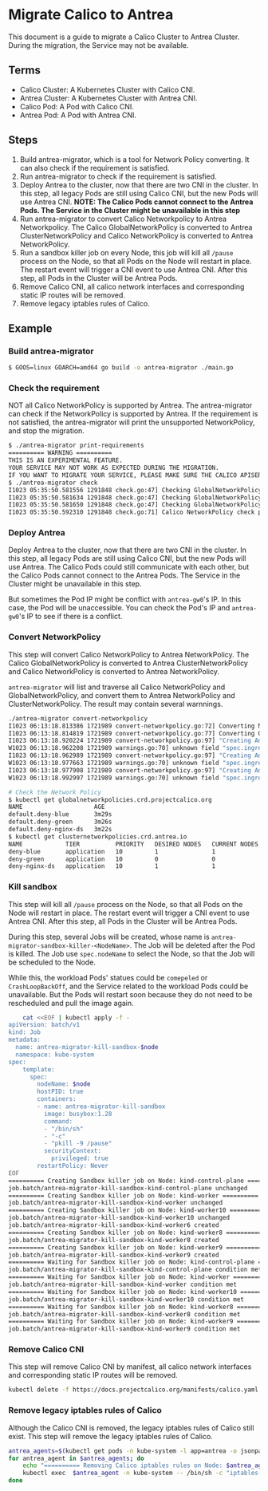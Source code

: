 # Migrate Calico to Antrea

This document is a guide to migrate a Calico Cluster to Antrea Cluster. During the migration, the Service may not be available.

## Terms

+ Calico Cluster: A Kubernetes Cluster with Calico CNI.
+ Antrea Cluster: A Kubernetes Cluster with Antrea CNI.
+ Calico Pod: A Pod with Calico CNI.
+ Antrea Pod: A Pod with Antrea CNI.

## Steps

1. Build antrea-migrator, which is a tool for Network Policy converting. It can also check if the requirement is satisfied.
2. Run antrea-migrator to check if the requirement is satisfied.
3. Deploy Antrea to the cluster, now that there are two CNI in the cluster. In this step, all legacy Pods are still using Calico CNI, but the new Pods will use Antrea 
   CNI. **NOTE: The Calico Pods cannot connect to the Antrea Pods. The Service in the Cluster might be unavailable in this step**
4. Run antrea-migrator to convert Calico Networkpolicy to Antrea Networkpolicy. 
   The Calico GlobalNetworkPolicy is converted to Antrea ClusterNetworkPolicy and Calico NetworkPolicy is converted to Antrea NetworkPolicy.
5. Run a sandbox killer job on every Node, this job will kill all `/pause` process on the Node, so that all Pods on the Node
   will restart in place. The restart event will trigger a CNI event to use Antrea CNI. After this step, all Pods in the
   Cluster will be Antrea Pods.
6. Remove Calico CNI, all calico network interfaces and corresponding static IP routes will be removed.
7. Remove legacy iptables rules of Calico.

## Example

### Build antrea-migrator

```Bash
$ GOOS=linux GOARCH=amd64 go build -o antrea-migrator ./main.go
```

### Check the requirement

NOT all Calico NetworkPolicy is supported by Antrea. The antrea-migrator can check if the NetworkPolicy is supported by Antrea.
If the requirement is not satisfied, the antrea-migrator will print the unsupported NetworkPolicy, and stop the migration.

```Bash
$ ./antrea-migrator print-requirements
========== WARNING ==========
THIS IS AN EXPERIMENTAL FEATURE.
YOUR SERVICE MAY NOT WORK AS EXPECTED DURING THE MIGRATION.
IF YOU WANT TO MIGRATE YOUR SERVICE, PLEASE MAKE SURE THE CALICO APISERVER IS INSTALLED.
$ ./antrea-migrator check
I1023 05:35:50.581556 1291848 check.go:47] Checking GlobalNetworkPolicy: deny-blue
I1023 05:35:50.581634 1291848 check.go:47] Checking GlobalNetworkPolicy: deny-green
I1023 05:35:50.581650 1291848 check.go:47] Checking GlobalNetworkPolicy: deny-nginx-ds
I1023 05:35:50.592310 1291848 check.go:71] Calico NetworkPolicy check passed, all Network Polices and Global Network Policies are supported by Antrea
```

### Deploy Antrea

Deploy Antrea to the cluster, now that there are two CNI in the cluster. In this step, all legacy Pods are still using Calico CNI, but the new Pods will use Antrea. The Calico Pods could still communicate with each other, but the Calico Pods cannot connect to the Antrea Pods. The Service in the Cluster might be unavailable in this step.

But sometimes the Pod IP might be conflict with `antrea-gw0`'s IP. In this case, the Pod will be unaccessible. You can check the Pod's IP and `antrea-gw0`'s IP to see if there is a conflict.

### Convert NetworkPolicy

This step will convert Calico NetworkPolicy to Antrea NetworkPolicy. The Calico GlobalNetworkPolicy is converted to Antrea ClusterNetworkPolicy and Calico NetworkPolicy is converted to Antrea NetworkPolicy.

`antrea-migrator` will list and traverse all Calico NetworkPolicy and GlobalNetworkPolicy, and convert them to Antrea NetworkPolicy and ClusterNetworkPolicy. The result may contain several warnnings.

```Bash
./antrea-migrator convert-networkpolicy
I1023 06:13:18.813386 1721989 convert-networkpolicy.go:72] Converting Namespaced NetworkPolicy
I1023 06:13:18.814819 1721989 convert-networkpolicy.go:77] Converting Global NetworkPolicy
I1023 06:13:18.920224 1721989 convert-networkpolicy.go:97] "Creating Antrea Cluster NetworkPolicy" ClusterNetworkPolicy="deny-blue"
W1023 06:13:18.962208 1721989 warnings.go:70] unknown field "spec.ingress[0].to"
I1023 06:13:18.962989 1721989 convert-networkpolicy.go:97] "Creating Antrea Cluster NetworkPolicy" ClusterNetworkPolicy="deny-green"
W1023 06:13:18.977663 1721989 warnings.go:70] unknown field "spec.ingress[0].to"
I1023 06:13:18.977908 1721989 convert-networkpolicy.go:97] "Creating Antrea Cluster NetworkPolicy" ClusterNetworkPolicy="deny-nginx-ds"
W1023 06:13:18.992997 1721989 warnings.go:70] unknown field "spec.ingress[0].to"

# Check the Network Policy
$ kubectl get globalnetworkpolicies.crd.projectcalico.org
NAME                    AGE
default.deny-blue       3m29s
default.deny-green      3m26s
default.deny-nginx-ds   3m22s
$ kubectl get clusternetworkpolicies.crd.antrea.io
NAME            TIER          PRIORITY   DESIRED NODES   CURRENT NODES   AGE
deny-blue       application   10         1               1               41s
deny-green      application   10         0               0               41s
deny-nginx-ds   application   10         1               1               41s
```

### Kill sandbox

This step will kill all `/pause` process on the Node, so that all Pods on the Node will restart in place. The restart event will trigger a CNI event to use Antrea CNI. After this step, all Pods in the Cluster will be Antrea Pods.

During this step, several Jobs will be created, whose name is `antrea-migrator-sandbox-killer-<NodeName>`. The Job will be deleted after the Pod is killed. The Job use `spec.nodeName` to select the Node, so that the Job will be scheduled to the Node.

While this, the workload Pods' statues could be `comepeled` or `CrashLoopBackOff`, and the Service related to the workload Pods could be unavailable. But the Pods will restart soon because they do not need to be rescheduled and pull the image again.

```Bash
    cat <<EOF | kubectl apply -f -
apiVersion: batch/v1
kind: Job
metadata:
  name: antrea-migrator-kill-sandbox-$node
  namespace: kube-system
spec:
    template:
      spec:
        nodeName: $node
        hostPID: true
        containers:
        - name: antrea-migrator-kill-sandbox
          image: busybox:1.28
          command: 
          - "/bin/sh"
          - "-c"
          - "pkill -9 /pause"
          securityContext:
            privileged: true
        restartPolicy: Never
EOF
========== Creating Sandbox killer job on Node: kind-control-plane ==========
job.batch/antrea-migrator-kill-sandbox-kind-control-plane unchanged
========== Creating Sandbox killer job on Node: kind-worker ==========
job.batch/antrea-migrator-kill-sandbox-kind-worker unchanged
========== Creating Sandbox killer job on Node: kind-worker10 ==========
job.batch/antrea-migrator-kill-sandbox-kind-worker10 unchanged
job.batch/antrea-migrator-kill-sandbox-kind-worker6 created
========== Creating Sandbox killer job on Node: kind-worker8 ==========
job.batch/antrea-migrator-kill-sandbox-kind-worker8 created
========== Creating Sandbox killer job on Node: kind-worker9 ==========
job.batch/antrea-migrator-kill-sandbox-kind-worker9 created
========== Waiting for Sandbox killer job on Node: kind-control-plane ==========
job.batch/antrea-migrator-kill-sandbox-kind-control-plane condition met
========== Waiting for Sandbox killer job on Node: kind-worker ==========
job.batch/antrea-migrator-kill-sandbox-kind-worker condition met
========== Waiting for Sandbox killer job on Node: kind-worker10 ==========
job.batch/antrea-migrator-kill-sandbox-kind-worker10 condition met
========== Waiting for Sandbox killer job on Node: kind-worker8 ==========
job.batch/antrea-migrator-kill-sandbox-kind-worker8 condition met
========== Waiting for Sandbox killer job on Node: kind-worker9 ==========
job.batch/antrea-migrator-kill-sandbox-kind-worker9 condition met
```

### Remove Calico CNI

This step will remove Calico CNI by manifest, all calico network interfaces and corresponding static IP routes will be removed.

```Bash
kubectl delete -f https://docs.projectcalico.org/manifests/calico.yaml
```

### Remove legacy iptables rules of Calico

Although the Calico CNI is removed, the legacy iptables rules of Calico still exist. This step will remove the legacy iptables rules of Calico.

```Bash
antrea_agents=$(kubectl get pods -n kube-system -l app=antrea -o jsonpath='{range .items[*]}{.metadata.name}{"\n"}{end}')
for antrea_agent in $antrea_agents; do
    echo "========== Removing Calico iptables rules on Node: $antrea_agent =========="
    kubectl exec  $antrea_agent -n kube-system -- /bin/sh -c "iptables-save | grep -v cali | iptables-restore"
done
```